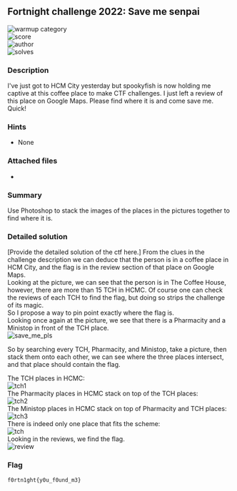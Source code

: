 ## Fortnight challenge 2022: Save me senpai

![warmup category](https://img.shields.io/badge/Category-OSINT-brightgreen.svg)  
![score](https://img.shields.io/badge/Score_after_CTF-200-blue.svg)  
![author](https://img.shields.io/badge/Author-SpookyFish%234588-blue.svg)  
![solves](https://img.shields.io/badge/Solves-25-lightgrey.svg)

### Description
I've just got to HCM City yesterday but spookyfish is now holding me captive at this coffee place to make CTF challenges. I just left a review of this place on Google Maps. Please find where it is and come save me. Quick!

### Hints
- None

### Attached files
- 

### Summary
Use Photoshop to stack the images of the places in the pictures together to find where it is.

### Detailed solution
[Provide the detailed solution of the ctf here.]
From the clues in the challenge description we can deduce that the person is in a coffee place in HCM City, and the flag is in the review section of that place on Google Maps.   
Looking at the picture, we can see that the person is in The Coffee House, however, there are more than 15 TCH in HCMC. Of course one can check the reviews of each TCH to find the flag, but doing so strips the challenge of its magic.  
So I propose a way to pin point exactly where the flag is.  
Looking once again at the picture, we see that there is a Pharmacity and a Ministop in front of the TCH place.  
![save_me_pls](https://user-images.githubusercontent.com/100995040/160240007-2ebf3fcc-72e8-4813-93c1-6c7beeeb6d86.jpg)  
  
So by searching every TCH, Pharmacity, and Ministop, take a picture, then stack them onto each other, we can see where the three places intersect, and that place should contain the flag.  

The TCH places in HCMC:  
![tch1](https://user-images.githubusercontent.com/100995040/160239898-7c2ac801-d9f7-44e2-b7cd-eacd70df915b.png)  
The Pharmacity places in HCMC stack on top of the TCH places:  
![tch2](https://user-images.githubusercontent.com/100995040/160239910-f34c9209-eb1a-4b91-bbcf-ae3362b80311.png)  
The Ministop places in HCMC stack on top of Pharmacity and TCH places:  
![tch3](https://user-images.githubusercontent.com/100995040/160239914-b66df000-a1a7-4d41-95ae-367c04177d83.png)  
There is indeed only one place that fits the scheme:  
![tch](https://user-images.githubusercontent.com/100995040/160239920-926c20f4-329a-47f5-b691-e83d8c875ec8.png)  
Looking in the reviews, we find the flag.  
![review](https://user-images.githubusercontent.com/100995040/160239925-8d74e39a-8b2f-4603-8320-4dfce1787183.png)  

### Flag
```
f0rtn1ght{y0u_f0und_m3}
```
